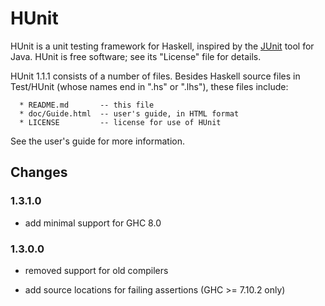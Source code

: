 # HUnit

HUnit is a unit testing framework for Haskell, inspired by the
[JUnit](http://junit.org/) tool for Java.  HUnit is free software; see
its "License" file for details.

HUnit 1.1.1 consists of a number of files.  Besides Haskell source files
in Test/HUnit (whose names end in ".hs" or ".lhs"), these files include:

```
  * README.md       -- this file
  * doc/Guide.html  -- user's guide, in HTML format
  * LICENSE         -- license for use of HUnit
```

See the user's guide for more information.

## Changes

### 1.3.1.0

- add minimal support for GHC 8.0

### 1.3.0.0

- removed support for old compilers

- add source locations for failing assertions (GHC >= 7.10.2 only)
